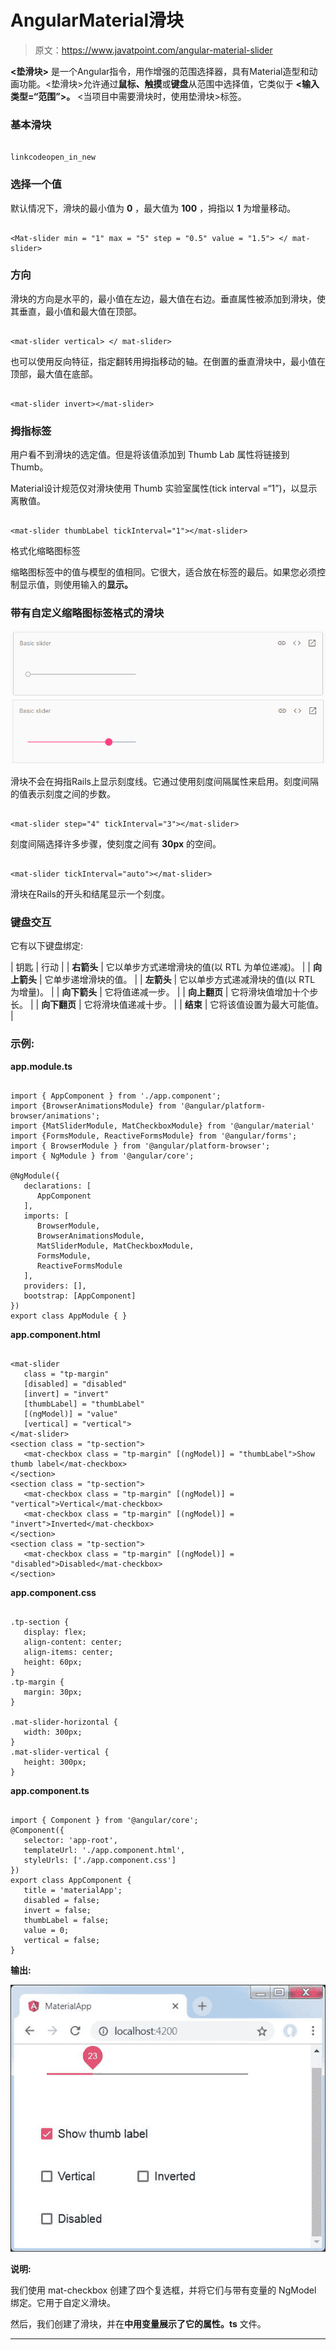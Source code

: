 # AngularMaterial滑块

> 原文：<https://www.javatpoint.com/angular-material-slider>

**<垫滑块>** 是一个Angular指令，用作增强的范围选择器，具有Material造型和动画功能。<垫滑块>允许通过**鼠标、触摸**或**键盘**从范围中选择值，它类似于 **<输入类型=“范围”>。** <当项目中需要滑块时，使用垫滑块>标签。

### 基本滑块

```

linkcodeopen_in_new

```

### 选择一个值

默认情况下，滑块的最小值为 **0** ，最大值为 **100** ，拇指以 **1** 为增量移动。

```

<Mat-slider min = "1" max = "5" step = "0.5" value = "1.5"> </ mat-slider>

```

### 方向

滑块的方向是水平的，最小值在左边，最大值在右边。垂直属性被添加到滑块，使其垂直，最小值和最大值在顶部。

```

<mat-slider vertical> </ mat-slider>

```

也可以使用反向特征，指定翻转用拇指移动的轴。在倒置的垂直滑块中，最小值在顶部，最大值在底部。

```

<mat-slider invert></mat-slider>

```

### 拇指标签

用户看不到滑块的选定值。但是将该值添加到 Thumb Lab 属性将链接到 Thumb。

Material设计规范仅对滑块使用 Thumb 实验室属性(tick interval =“1”)，以显示离散值。

```

<mat-slider thumbLabel tickInterval="1"></mat-slider>

```

格式化缩略图标签

缩略图标签中的值与模型的值相同。它很大，适合放在标签的最后。如果您必须控制显示值，则使用输入的**显示。**

### 带有自定义缩略图标签格式的滑块

![Angular Material Slider](img/f1138572ca9662af16923ec3615cddfd.png)
![Angular Material Slider](img/554e63d2b977ca1b8009409be6e080a8.png)

滑块不会在拇指Rails上显示刻度线。它通过使用刻度间隔属性来启用。刻度间隔的值表示刻度之间的步数。

```

<mat-slider step="4" tickInterval="3"></mat-slider>

```

刻度间隔选择许多步骤，使刻度之间有 **30px** 的空间。

```

<mat-slider tickInterval="auto"></mat-slider>

```

滑块在Rails的开头和结尾显示一个刻度。

### 键盘交互

它有以下键盘绑定:

| 钥匙 | 行动 |
| **右箭头** | 它以单步方式递增滑块的值(以 RTL 为单位递减)。 |
| **向上箭头** | 它单步递增滑块的值。 |
| **左箭头** | 它以单步方式递减滑块的值(以 RTL 为增量)。 |
| **向下箭头** | 它将值递减一步。 |
| **向上翻页** | 它将滑块值增加十个步长。 |
| **向下翻页** | 它将滑块值递减十步。 |
| **结束** | 它将该值设置为最大可能值。 |

### 示例:

**app.module.ts**

```

import { AppComponent } from './app.component';
import {BrowserAnimationsModule} from '@angular/platform-browser/animations';
import {MatSliderModule, MatCheckboxModule} from '@angular/material'
import {FormsModule, ReactiveFormsModule} from '@angular/forms';
import { BrowserModule } from '@angular/platform-browser';
import { NgModule } from '@angular/core';

@NgModule({
   declarations: [
      AppComponent
   ],
   imports: [
      BrowserModule,
      BrowserAnimationsModule,
      MatSliderModule, MatCheckboxModule,
      FormsModule,
      ReactiveFormsModule
   ],
   providers: [],
   bootstrap: [AppComponent]
})
export class AppModule { }

```

**app.component.html**

```

<mat-slider
   class = "tp-margin"
   [disabled] = "disabled"
   [invert] = "invert"      
   [thumbLabel] = "thumbLabel"     
   [(ngModel)] = "value"
   [vertical] = "vertical">
</mat-slider>
<section class = "tp-section">
   <mat-checkbox class = "tp-margin" [(ngModel)] = "thumbLabel">Show thumb label</mat-checkbox>
</section>
<section class = "tp-section">
   <mat-checkbox class = "tp-margin" [(ngModel)] = "vertical">Vertical</mat-checkbox>
   <mat-checkbox class = "tp-margin" [(ngModel)] = "invert">Inverted</mat-checkbox>
</section>
<section class = "tp-section">
   <mat-checkbox class = "tp-margin" [(ngModel)] = "disabled">Disabled</mat-checkbox>
</section>

```

**app.component.css**

```

.tp-section {
   display: flex;
   align-content: center;
   align-items: center;
   height: 60px;
}
.tp-margin {
   margin: 30px;
}

.mat-slider-horizontal {
   width: 300px;
}
.mat-slider-vertical {
   height: 300px;
}

```

**app.component.ts**

```

import { Component } from '@angular/core';
@Component({
   selector: 'app-root',
   templateUrl: './app.component.html',
   styleUrls: ['./app.component.css']
})
export class AppComponent {
   title = 'materialApp'; 
   disabled = false;
   invert = false;
   thumbLabel = false;
   value = 0;
   vertical = false;
}

```

**输出:**

![Angular Material Slider](img/7dab42812bd410b54b0e2ac82258c4ff.png)

**说明:**

我们使用 mat-checkbox 创建了四个复选框，并将它们与带有变量的 NgModel 绑定。它用于自定义滑块。

然后，我们创建了滑块，并在**中用变量展示了它的属性。ts** 文件。

* * *